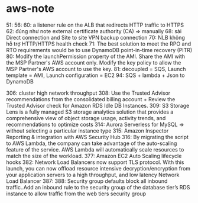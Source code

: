 # aws-note
51:
56:
60: a listener rule on the ALB that redirects HTTP traffic to HTTPS
62: đúng như note external certificate authority (CA) => manually 
68: sài Direct connection and Site to site VPN backup connection
70: NLB không hỗ trợ HTTP/HTTPS health check
71: The best solution to meet the RPO and RTO requirements would be to use DynamoDB point-in-time recovery (PITR)
80: Modify the launchPermission property of the AMI. Share the AMI with the MSP Partner's AWS account only. Modify the key policy to allow the MSP Partner's AWS account to use the key.
81: decoupled = SQS, Launch template = AMI, Launch configuration = EC2
94: SQS + lambda + Json to DynamoDB

306: cluster high network throughput
308: Use the Trusted Advisor recommendations from the consolidated billing account + Review the Trusted Advisor check for Amazon RDS Idle DB Instances.
309: S3 Storage Lens is a fully managed S3 storage analytics solution that provides a comprehensive view of object storage usage, activity trends, and recommendations to optimize costs
314: Aurora Serverless for MySQL => without selecting a particular instance type
315: Amazon Inspector Reporting & integration with AWS Security Hub
316: By migrating the script to AWS Lambda, the company can take advantage of the auto-scaling feature of the service. AWS Lambda will automatically scale resources to match the size of the workload.
377: Amazon EC2 Auto Scaling lifecycle hooks
382: Network Load Balancers now support TLS protocol. With this launch, you can now offload resource intensive decryption/encryption from your application servers to a high throughput, and low latency Network Load Balancer
387: 
388: Security group defaults block all inbound traffic..Add an inbound rule to the security group of the database tier’s RDS instance to allow traffic from the web tiers security group
